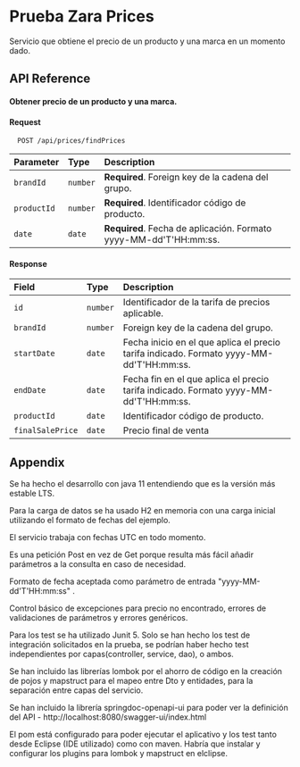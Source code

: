 # Prueba Zara Prices

Servicio que obtiene el precio de un producto y una marca en un momento dado.



## API Reference

#### Obtener precio de un producto y una marca.


#### Request

```http
  POST /api/prices/findPrices
```

| Parameter | Type     | Description                                      |
| :-------- | :------- | :----------------------------------------------- |
| `brandId` | `number` | **Required**. Foreign key de la cadena del grupo. |
| `productId` | `number` | **Required**. Identificador código de producto. |
| `date` | `date` | **Required**. Fecha de aplicación. Formato yyyy-MM-dd'T'HH:mm:ss. |


#### Response


| Field | Type     | Description                                      |
| :-------- | :------- | :----------------------------------------------- |
| `id` | `number` | Identificador de la tarifa de precios aplicable. |
| `brandId` | `number` | Foreign key de la cadena del grupo. |
| `startDate` | `date` | Fecha inicio en el que aplica el precio tarifa indicado. Formato yyyy-MM-dd'T'HH:mm:ss. |
| `endDate` | `date` | Fecha fin en el que aplica el precio tarifa indicado. Formato yyyy-MM-dd'T'HH:mm:ss.  |
| `productId` | `date` | Identificador código de producto. |
| `finalSalePrice` | `date` | Precio final de venta |



## Appendix


Se ha hecho el desarrollo con java 11 entendiendo que es la versión más estable LTS.

Para la carga de datos se ha usado H2 en memoria con una carga inicial utilizando el formato de fechas del ejemplo.

El servicio trabaja con fechas UTC en todo momento.

Es una petición Post en vez de Get porque resulta más fácil añadir parámetros a la consulta en caso de necesidad.

Formato de fecha aceptada como parámetro de entrada "yyyy-MM-dd'T'HH:mm:ss" .

Control básico de excepciones para precio no encontrado, errores de validaciones de parámetros y errores genéricos.

Para los test se ha utilizado Junit 5. Solo se han hecho los test de integración solicitados en la prueba, se podrían haber hecho test independientes por capas(controller, service, dao), o ambos.

Se han incluido las librerías lombok por el ahorro de código en la creación de pojos y mapstruct para el mapeo entre Dto y entidades, para la separación entre capas del servicio.

Se han incluido la librería springdoc-openapi-ui para poder ver la definición del API - http://localhost:8080/swagger-ui/index.html

El pom está configurado para poder ejecutar el aplicativo y los test tanto desde Eclipse (IDE utilizado) como con maven. Habría que instalar y configurar los plugins para lombok y mapstruct en elclipse.
